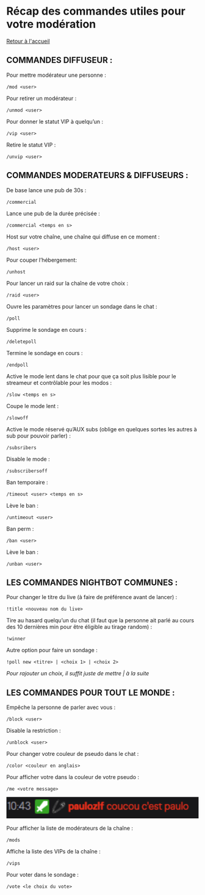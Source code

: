# Récap des commandes utiles pour votre modération

[Retour à l'accueil](https://github.com/ZiiwAy/doc)


## COMMANDES DIFFUSEUR :

Pour mettre modérateur une personne :
```
/mod <user>
```       
Pour retirer un modérateur :

```
/unmod <user>
```     
Pour donner le statut VIP à quelqu’un :

```
/vip <user>
```       
Retire le statut VIP :

```
/unvip <user>
```     


## COMMANDES MODERATEURS & DIFFUSEURS :


De base lance une pub de 30s : 
```
/commercial
```				
Lance une pub de la durée précisée : 
```
/commercial <temps en s>
```		
Host sur votre chaîne, une chaîne qui diffuse en ce moment : 
```
/host <user>
```
Pour couper l’hébergement:
```
/unhost
```				
Pour lancer un raid sur la chaîne de votre choix : 
```
/raid <user>
```				

Ouvre les paramètres pour lancer un sondage dans le chat :
```
/poll
```					
Supprime le sondage en cours : 
```
/deletepoll
```				
Termine le sondage en cours :
```
/endpoll
```				
Active le mode lent dans le chat pour que ça soit plus lisible pour le streameur et contrôlable pour les modos :
```
/slow <temps en s>			
```
Coupe le mode lent :
```
/slowoff
```				
Active le mode réservé qu’AUX subs (oblige en quelques sortes les autres à sub pour pouvoir parler) : 
```
/subsribers		
```
Disable le mode : 
```
/subscribersoff
```			
Ban temporaire :
```
/timeout <user> <temps en s>	
```
Lève le ban :
```
/untimeout <user>
```			
Ban perm : 
```
/ban <user>
```				
Lève le ban : 
```
/unban <user>
```			


## LES COMMANDES NIGHTBOT COMMUNES :

Pour changer le titre du live (à faire de préférence avant de lancer) :
```
!title <nouveau nom du live>
```
Tire au hasard quelqu’un du chat (il faut que la personne ait parlé au cours des 10 dernières min pour être éligible au tirage random) :
```
!winner
```

Autre option pour faire un sondage :
```
!poll new <titre> | <choix 1> | <choix 2> 		
```
*Pour rajouter un choix, il suffit juste de mettre | <choix n> à la suite*



## LES COMMANDES POUR TOUT LE MONDE :


Empêche la personne de parler avec vous : 
```
/block <user>				
```
Disable la restriction : 
```
/unblock <user>		
```	
Pour changer votre couleur de pseudo dans le chat : 
```
/color <couleur en anglais>	
```	
Pour afficher votre dans la couleur de votre pseudo : 
```
/me <votre message>		
```
<div style="text-align:center"><img src="img/paulozlf.png"/></div>

Pour afficher la liste de modérateurs de la chaîne :
```
/mods
``` 					
Affiche la liste des VIPs de la chaîne :
```
/vips					
```
Pour voter dans le sondage : 
```
/vote <le choix du vote>	
``` 	
